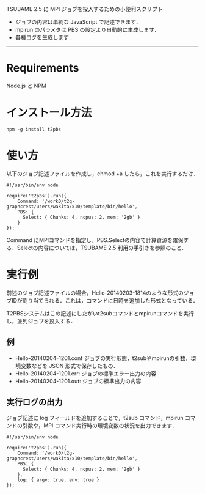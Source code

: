 TSUBAME 2.5 に MPI ジョブを投入するための小便利スクリプト

- ジョブの内容は単純な JavaScript で記述できます．
- mpirun のパラメタは PBS の設定より自動的に生成します．
- 各種ログを生成します．

-----

# Requirements

Node.js と NPM



# インストール方法

    npm -g install t2pbs

# 使い方

以下のジョブ記述ファイルを作成し，chmod +a したら，これを実行するだけ．

    #!/usr/bin/env node
    
    require('t2pbs').run({
        Command: '/work0/t2g-graphcrest/users/wakita/x10/template/bin/hello',
        PBS: {
          Select: { Chunks: 4, ncpus: 2, mem: '2gb' }
        }
    });

Command にMPIコマンドを指定し，PBS.Selectの内容で計算資源を確保する．Selectの内容については，TSUBAME 2.5 利用の手引きを参照のこと．

# 実行例

前述のジョブ記述ファイルの場合，Hello-20140203-1814のような形式のジョブIDが割り当てられる．これは，コマンドに日時を追加した形式となっている．

T2PBSシステムはこの記述にしたがいt2subコマンドとmpirunコマンドを実行し，並列ジョブを投入する．

## 例
- Hello-20140204-1201.conf  ジョブの実行形態，t2subやmpirunの引数，環境変数などを JSON 形式で保存したもの．
- Hello-20140204-1201.err:  ジョブの標準エラー出力の内容
- Hello-20140204-1201.out:  ジョブの標準出力の内容

## 実行ログの出力

ジョブ記述に log フィールドを追加することで，t2sub コマンド，mpirun コマンドの引数や，MPI コマンド実行時の環境変数の状況を出力できます．

    #!/usr/bin/env node
    
    require('t2pbs').run({
        Command: '/work0/t2g-graphcrest/users/wakita/x10/template/bin/hello',
        PBS: {
          Select: { Chunks: 4, ncpus: 2, mem: '2gb' }
        },
        log: { argv: true, env: true }
    });
